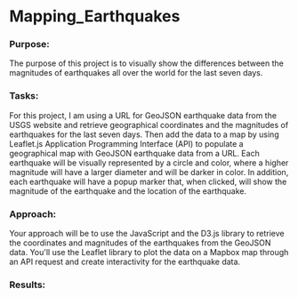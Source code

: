 # Mapping_Earthquakes

### Purpose:

The purpose of this project is to visually show the differences between the magnitudes of earthquakes all over the world for the last seven days.

### Tasks:

For this project, I am using a URL for GeoJSON earthquake data from the USGS website and retrieve geographical coordinates and the magnitudes of earthquakes for the last seven days. Then add the data to a map by using Leaflet.js Application Programming Interface (API) to populate a geographical map with GeoJSON earthquake data from a URL. Each earthquake will be visually represented by a circle and color, where a higher magnitude will have a larger diameter and will be darker in color. In addition, each earthquake will have a popup marker that, when clicked, will show the magnitude of the earthquake and the location of the earthquake.

### Approach:

Your approach will be to use the JavaScript and the D3.js library to retrieve the coordinates and magnitudes of the earthquakes from the GeoJSON data. You'll use the Leaflet library to plot the data on a Mapbox map through an API request and create interactivity for the earthquake data.

### Results:
